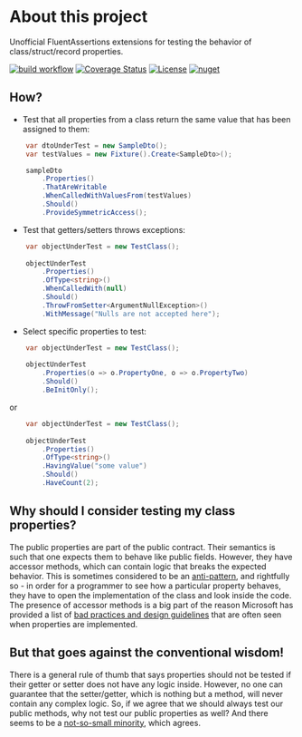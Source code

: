 # About this project
Unofficial FluentAssertions extensions for testing the behavior of class/struct/record properties.

[![build workflow](https://github.com/rsvilenov/FluentAssertions.Properties/actions/workflows/build.yml/badge.svg)](https://github.com/rsvilenov/FluentAssertions.Properties/actions/workflows/build.yml) 
[![Coverage Status](https://coveralls.io/repos/github/rsvilenov/FluentAssertions.Properties/badge.svg)](https://coveralls.io/github/rsvilenov/FluentAssertions.Properties)
[![License](https://img.shields.io/badge/License-Apache%202.0-blue.svg)](https://opensource.org/licenses/Apache-2.0) 
[![nuget](https://img.shields.io/nuget/v/FluentAssertions.Properties)](https://www.nuget.org/packages/FluentAssertions.Properties)

## How?

* Test that all properties from a class return the same value that has been assigned to them:
```csharp
    var dtoUnderTest = new SampleDto();
    var testValues = new Fixture().Create<SampleDto>();

    sampleDto
        .Properties()
        .ThatAreWritable
        .WhenCalledWithValuesFrom(testValues)
        .Should()
        .ProvideSymmetricAccess();
```

* Test that getters/setters throws exceptions:

```csharp
    var objectUnderTest = new TestClass();
            
    objectUnderTest
        .Properties()
        .OfType<string>()
        .WhenCalledWith(null)
        .Should()
        .ThrowFromSetter<ArgumentNullException>()
        .WithMessage("Nulls are not accepted here");
```

* Select specific properties to test:
```csharp
    var objectUnderTest = new TestClass();
            
    objectUnderTest
        .Properties(o => o.PropertyOne, o => o.PropertyTwo)
        .Should()
        .BeInitOnly();
```
or
```csharp
    var objectUnderTest = new TestClass();
            
    objectUnderTest
        .Properties()
        .OfType<string>()
        .HavingValue("some value")
        .Should()
        .HaveCount(2);
```

## Why should I consider testing my class properties?
The public properties are part of the public contract. Their semantics is such that
one expects them to behave like public fields. However, they have accessor methods, 
which can contain logic that breaks the expected behavior. This is sometimes considered
to be an <a href="https://www.codeproject.com/Tips/1069467/Asymmetric-Property-anti-pattern">anti-pattern</a>,
and rightfully so - in order for a programmer to see how a particular property behaves,
they have to open the implementation of the class and look inside the code. The presence of accessor
methods is a big part of the reason Microsoft has provided a list of <a href="https://docs.microsoft.com/en-us/dotnet/standard/design-guidelines/property">bad practices and design guidelines</a> that are often seen 
when properties are implemented.

## But that goes against the conventional wisdom!
There is a general rule of thumb that says properties should not be tested if their getter or setter does not
have any logic inside. However, no one can guarantee that the setter/getter, which is nothing but a method,
will never contain any complex logic. So, if we agree that we should always test our public methods, 
why not test our public properties as well? And there seems to be a <a href="https://stackoverflow.com/questions/18967697/should-you-unit-test-simple-properties">not-so-small minority</a>, which agrees.
